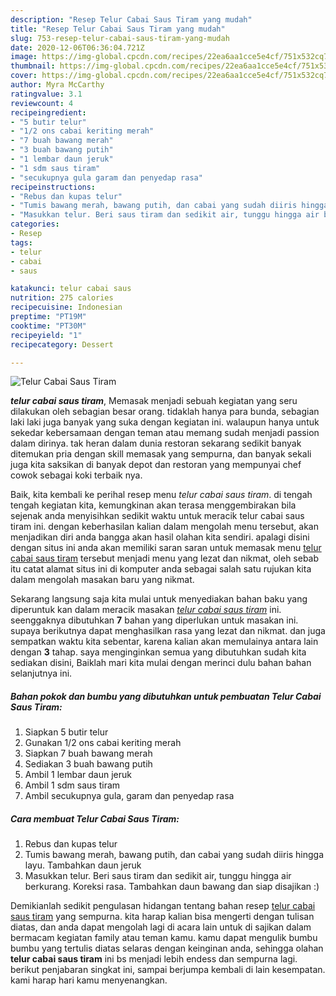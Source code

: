 ```yaml
---
description: "Resep Telur Cabai Saus Tiram yang mudah"
title: "Resep Telur Cabai Saus Tiram yang mudah"
slug: 753-resep-telur-cabai-saus-tiram-yang-mudah
date: 2020-12-06T06:36:04.721Z
image: https://img-global.cpcdn.com/recipes/22ea6aa1cce5e4cf/751x532cq70/telur-cabai-saus-tiram-foto-resep-utama.jpg
thumbnail: https://img-global.cpcdn.com/recipes/22ea6aa1cce5e4cf/751x532cq70/telur-cabai-saus-tiram-foto-resep-utama.jpg
cover: https://img-global.cpcdn.com/recipes/22ea6aa1cce5e4cf/751x532cq70/telur-cabai-saus-tiram-foto-resep-utama.jpg
author: Myra McCarthy
ratingvalue: 3.1
reviewcount: 4
recipeingredient:
- "5 butir telur"
- "1/2 ons cabai keriting merah"
- "7 buah bawang merah"
- "3 buah bawang putih"
- "1 lembar daun jeruk"
- "1 sdm saus tiram"
- "secukupnya gula garam dan penyedap rasa"
recipeinstructions:
- "Rebus dan kupas telur"
- "Tumis bawang merah, bawang putih, dan cabai yang sudah diiris hingga layu. Tambahkan daun jeruk"
- "Masukkan telur. Beri saus tiram dan sedikit air, tunggu hingga air berkurang. Koreksi rasa. Tambahkan daun bawang dan siap disajikan :)"
categories:
- Resep
tags:
- telur
- cabai
- saus

katakunci: telur cabai saus 
nutrition: 275 calories
recipecuisine: Indonesian
preptime: "PT19M"
cooktime: "PT30M"
recipeyield: "1"
recipecategory: Dessert

---
```



![Telur Cabai Saus Tiram](https://img-global.cpcdn.com/recipes/22ea6aa1cce5e4cf/751x532cq70/telur-cabai-saus-tiram-foto-resep-utama.jpg)

<b><i>telur cabai saus tiram</i></b>, Memasak menjadi sebuah kegiatan yang seru dilakukan oleh sebagian besar orang. tidaklah hanya para bunda, sebagian laki laki juga banyak yang suka dengan kegiatan ini. walaupun hanya untuk sekedar kebersamaan dengan teman atau memang sudah menjadi passion dalam dirinya. tak heran dalam dunia restoran sekarang sedikit banyak ditemukan pria dengan skill memasak yang sempurna, dan banyak sekali juga kita saksikan di banyak depot dan restoran yang mempunyai chef cowok sebagai koki terbaik nya.



Baik, kita kembali ke perihal resep menu <i>telur cabai saus tiram</i>. di tengah tengah kegiatan kita, kemungkinan akan terasa menggembirakan bila sejenak anda menyisihkan sedikit waktu untuk meracik telur cabai saus tiram ini. dengan keberhasilan kalian dalam mengolah menu tersebut, akan menjadikan diri anda bangga akan hasil olahan kita sendiri. apalagi disini dengan situs ini anda akan memiliki saran saran untuk memasak menu <u>telur cabai saus tiram</u> tersebut menjadi menu yang lezat dan nikmat, oleh sebab itu catat alamat situs ini di komputer anda sebagai salah satu rujukan kita dalam mengolah masakan baru yang nikmat.


Sekarang langsung saja kita mulai untuk menyediakan bahan baku yang diperuntuk kan dalam meracik masakan <u><i>telur cabai saus tiram</i></u> ini. seenggaknya dibutuhkan <b>7</b> bahan yang diperlukan untuk masakan ini. supaya berikutnya dapat menghasilkan rasa yang lezat dan nikmat. dan juga sempatkan waktu kita sebentar, karena kalian akan memulainya antara lain dengan <b>3</b> tahap. saya menginginkan semua yang dibutuhkan sudah kita sediakan disini, Baiklah mari kita mulai dengan merinci dulu bahan bahan selanjutnya ini.

<!--inarticleads1-->

##### Bahan pokok dan bumbu yang dibutuhkan untuk pembuatan Telur Cabai Saus Tiram:

1. Siapkan 5 butir telur
1. Gunakan 1/2 ons cabai keriting merah
1. Siapkan 7 buah bawang merah
1. Sediakan 3 buah bawang putih
1. Ambil 1 lembar daun jeruk
1. Ambil 1 sdm saus tiram
1. Ambil secukupnya gula, garam dan penyedap rasa




<!--inarticleads2-->

##### Cara membuat Telur Cabai Saus Tiram:

1. Rebus dan kupas telur
1. Tumis bawang merah, bawang putih, dan cabai yang sudah diiris hingga layu. Tambahkan daun jeruk
1. Masukkan telur. Beri saus tiram dan sedikit air, tunggu hingga air berkurang. Koreksi rasa. Tambahkan daun bawang dan siap disajikan :)




Demikianlah sedikit pengulasan hidangan tentang bahan resep <u>telur cabai saus tiram</u> yang sempurna. kita harap kalian bisa mengerti dengan tulisan diatas, dan anda dapat mengolah lagi di acara lain untuk di sajikan dalam bermacam kegiatan family atau teman kamu. kamu dapat mengulik bumbu bumbu yang tertulis diatas selaras dengan keinginan anda, sehingga olahan <b>telur cabai saus tiram</b> ini bs menjadi lebih endess dan sempurna lagi. berikut penjabaran singkat ini, sampai berjumpa kembali di lain kesempatan. kami harap hari kamu menyenangkan.
